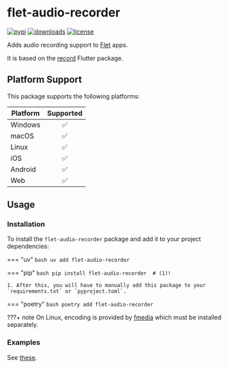# flet-audio-recorder

[![pypi](https://img.shields.io/pypi/v/flet-audio-recorder.svg)](https://pypi.python.org/pypi/flet-audio-recorder)
[![downloads](https://static.pepy.tech/badge/flet-audio-recorder/month)](https://pepy.tech/project/flet-audio-recorder)
[![license](https://img.shields.io/github/license/flet-dev/flet-audio-recorder.svg)](https://github.com/flet-dev/flet-audio-recorder/blob/main/LICENSE)

Adds audio recording support to [Flet](https://flet.dev) apps.

It is based on the [record](https://pub.dev/packages/record) Flutter package.

## Platform Support

This package supports the following platforms:

| Platform | Supported |
|----------|:---------:|
| Windows  |     ✅     |
| macOS    |     ✅     |
| Linux    |     ✅     |
| iOS      |     ✅     |
| Android  |     ✅     |
| Web      |     ✅     |

## Usage

### Installation

To install the `flet-audio-recorder` package and add it to your project dependencies:

=== "uv"
    ```bash
    uv add flet-audio-recorder
    ```

=== "pip"
    ```bash
    pip install flet-audio-recorder  # (1)!
    ```

    1. After this, you will have to manually add this package to your `requirements.txt` or `pyproject.toml`.

=== "poetry"
    ```bash
    poetry add flet-audio-recorder
    ```

???+ note
    On Linux, encoding is provided by [fmedia](https://stsaz.github.io/fmedia/) which must be installed separately.

### Examples

See [these](audio_recorder.md#examples).

